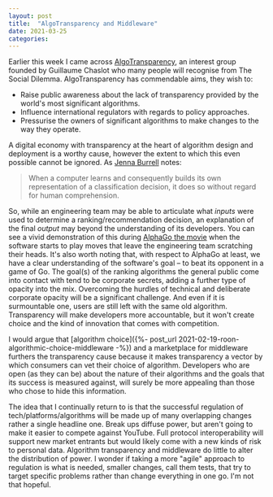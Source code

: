 ```yaml
---
layout: post
title:  "AlgoTransparency and Middleware"
date: 2021-03-25
categories:
---
```

Earlier this week I came across [AlgoTransparency](https://www.algotransparency.org), an interest group founded by Guillaume Chaslot who many people will recognise from The Social Dilemma. AlgoTransparency has commendable aims, they wish to:

- Raise public awareness about the lack of transparency provided by the world's most significant algorithms.
- Influence international regulators with regards to policy approaches.
- Pressurise the owners of significant algorithms to make changes to the way they operate.

A digital economy with transparency at the heart of algorithm design and deployment is a worthy cause, however the extent to which this even possible cannot be ignored. As [Jenna Burrell](https://journals.sagepub.com/doi/abs/10.1177/2053951715622512) notes:

> When a computer learns and consequently builds its own representation of a classification decision, it does so without regard for human comprehension.

So, while an engineering team may be able to articulate what *inputs* were used to determine a ranking/recommendation decision, an explanation of the final *output* may beyond the understanding of its developers. You can see a vivid demonstration of this during [AlphaGo the movie](https://www.alphagomovie.com) when the software starts to play moves that leave the engineering team scratching their heads. It's also worth noting that, with respect to AlphaGo at least, we have a clear understanding of the software's goal – to beat its opponent in a game of Go. The goal(s) of the ranking algorithms the general public come into contact with tend to be corporate secrets, adding a further type of opacity into the mix. Overcoming the hurdles of technical and deliberate corporate opacity will be a significant challenge. And even if it is surmountable one, users are still left with the same old algorithm. Transparency will make developers more accountable, but it won't create choice and the kind of innovation that comes with competition.

I would argue that [algorithm choice]({%- post_url 2021-02-19-roon-algorithmic-choice-middleware -%}) and a marketplace for middleware furthers the transparency cause because it makes transparency a vector by which consumers can vet their choice of algorithm. Developers who are open (as they can be) about the nature of their algorithms and the goals that its success is measured against, will surely be more appealing than those who chose to hide this information.

The idea that I continually return to is that the successful regulation of tech/platforms/algorithms will be made up of many overlapping changes rather a single headline one. Break ups diffuse power, but aren't going to make it easier to compete against YouTube. Full protocol interoperability will support new market entrants but would likely come with a new kinds of risk to personal data. Algorithm transparency and middleware do little to alter the distribution of power. I wonder if taking a more "agile" approach to regulation is what is needed, smaller changes, call them tests, that try to target specific problems rather than change everything in one go. I'm not that hopeful.
